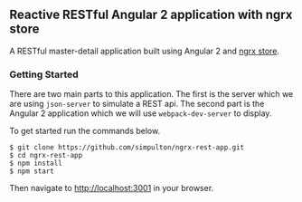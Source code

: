 ## Reactive RESTful Angular 2 application with ngrx store

A RESTful master-detail application built using Angular 2 and [ngrx store](https://github.com/ngrx/store).

### Getting Started

There are two main parts to this application. The first is the server which we are using `json-server` to simulate a REST api. The second part is the Angular 2 application which we will use `webpack-dev-server` to display.  

To get started run the commands below.

```
$ git clone https://github.com/simpulton/ngrx-rest-app.git
$ cd ngrx-rest-app
$ npm install
$ npm start
```

Then navigate to [http://localhost:3001](http://localhost:3001) in your browser.
